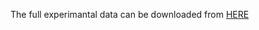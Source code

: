 The full experimantal data can be downloaded from [HERE](https://wustl.app.box.com/s/6lzfkaw00w76f8dmu0axax7441xcrzd9)
